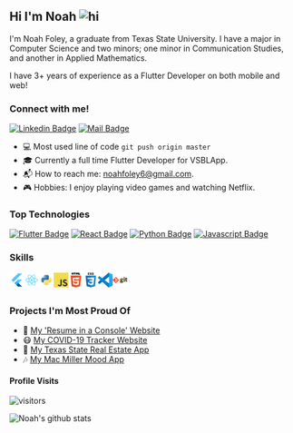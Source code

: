 ## Hi I'm Noah <img src="https://user-images.githubusercontent.com/1303154/88677602-1635ba80-d120-11ea-84d8-d263ba5fc3c0.gif" width="28px" alt="hi">

I'm Noah Foley, a graduate from Texas State University. I have a major in Computer Science and two minors; one minor in Communication Studies, and another in Applied Mathematics.

I have 3+ years of experience as a Flutter Developer on both mobile and web!

### Connect with me!

[![Linkedin Badge](https://img.shields.io/badge/-noahfoe-0e76a8?style=flat&labelColor=0e76a8&logo=linkedin&logoColor=white)](https://www.linkedin.com/in/noahfoe/) [![Mail Badge](https://img.shields.io/badge/-noahfoley6@gmail.com-c0392b?style=flat&labelColor=c0392b&logo=gmail&logoColor=white)](mailto:noahfoley6@gmail.com)

- :computer: Most used line of code `git push origin master`
- :mortar_board: Currently a full time Flutter Developer for VSBLApp.
- :mailbox_with_mail: How to reach me: noahfoley6@gmail.com.
- :video_game: Hobbies: I enjoy playing video games and watching Netflix.

### Top Technologies
[![Flutter Badge](https://img.shields.io/badge/-flutter-blue?style=for-the-badge&labelColor=black&logo=flutter&logoColor=blue)](https://github.com/noahfoe/texas_real_state) [![React Badge](https://img.shields.io/badge/-React-61DBFB?style=for-the-badge&labelColor=black&logo=react&logoColor=61DBFB)](https://github.com/noahfoe/covid19-tracker-website) [![Python Badge](https://img.shields.io/badge/-python-orange?style=for-the-badge&labelColor=black&logo=python&logoColor=orange)](https://github.com/noahfoe/Pokemon_Dataset_K-Nearest_Neighbors) [![Javascript Badge](https://img.shields.io/badge/-Javascript-F0DB4F?style=for-the-badge&labelColor=black&logo=javascript&logoColor=F0DB4F)](https://github.com/noahfoe/mac-mood-app)

### Skills

<img align="left" alt="Flutter" width="26px" src="https://raw.githubusercontent.com/github/explore/80688e429a7d4ef2fca1e82350fe8e3517d3494d/topics/flutter/flutter.png" />

<img align="left" alt="React" width="26px" src="https://raw.githubusercontent.com/github/explore/80688e429a7d4ef2fca1e82350fe8e3517d3494d/topics/react/react.png" />

<img align="left" alt="Python" width="26px" src="https://raw.githubusercontent.com/github/explore/80688e429a7d4ef2fca1e82350fe8e3517d3494d/topics/python/python.png" />

<img align="left" alt="JavaScript" width="26px" src="https://raw.githubusercontent.com/github/explore/80688e429a7d4ef2fca1e82350fe8e3517d3494d/topics/javascript/javascript.png" />

<img align="left" alt="HTML5" width="26px" src="https://raw.githubusercontent.com/github/explore/80688e429a7d4ef2fca1e82350fe8e3517d3494d/topics/html/html.png" />

<img align="left" alt="CSS" width="26px" src="https://raw.githubusercontent.com/github/explore/80688e429a7d4ef2fca1e82350fe8e3517d3494d/topics/css/css.png" />

<img align="left" alt="Visual Studio Code" width="26px" src="https://raw.githubusercontent.com/github/explore/80688e429a7d4ef2fca1e82350fe8e3517d3494d/topics/visual-studio-code/visual-studio-code.png" />

<img align="left" alt="Git" width="26px" src="https://raw.githubusercontent.com/github/explore/80688e429a7d4ef2fca1e82350fe8e3517d3494d/topics/git/git.png" />

<br />
<br />

### Projects I'm Most Proud Of
- :link: [My 'Resume in a Console' Website]([https://noahfoe.github.io](https://noahfoe.github.io/Resume-Console-Website/))
- :mask: [My COVID-19 Tracker Website](https://noahfoe.github.io/covid19-tracker-website)
- :city_sunrise: [My Texas State Real Estate App](https://github.com/noahfoe/texas_real_state)
- :notes: [My Mac Miller Mood App](https://github.com/noahfoe/mac-mood-app)


#### Profile Visits 
![visitors](https://visitor-badge.glitch.me/badge?page_id=noahfoe)

![Noah's github stats](https://github-readme-stats.vercel.app/api?username=noahfoe&count_private=true&theme=tokyonight&hide=contribs,prs)
